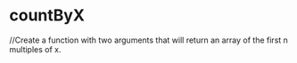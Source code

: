# countByX
//Create a function with two arguments that will return an array of the first n multiples of x.
